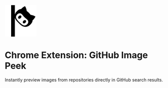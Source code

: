 <img src="./icon.png" alt=" GitHub Image Peek" width="100">

# Chrome Extension: GitHub Image Peek

Instantly preview images from repositories directly in GitHub search results.
